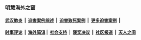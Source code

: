 
### 明慧海外之窗

####  [武汉肺炎](indexes/365.md?t=02270500) &nbsp;|&nbsp;  [迫害案例综述](indexes/328.md?t=02270500) &nbsp;|&nbsp; [迫害致死案例](indexes/277.md?t=02270500)  &nbsp;|&nbsp; [更多迫害案例](indexes/81.md?t=02270500)  &nbsp;|&nbsp; 
####  [时事评论](indexes/19.md?t=02270500) &nbsp;|&nbsp; [海外简讯](indexes/245.md?t=02270500)&nbsp;|&nbsp;  [社会支持](indexes/140.md?t=02270500) &nbsp;|&nbsp; [褒奖决议](indexes/282.md?t=02270500) &nbsp;|&nbsp; [社区报道](indexes/91.md?t=02270500)  &nbsp;|&nbsp; [天人之间](indexes/78.md?t=02270500) 

